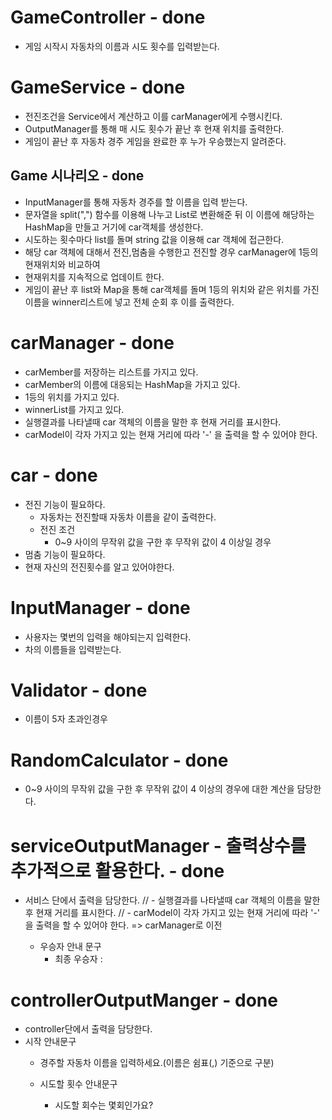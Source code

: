 
# GameController - done
- 게임 시작시 자동차의 이름과 시도 횟수를 입력받는다.

# GameService - done
- 전진조건을 Service에서 계산하고 이를 carManager에게 수행시킨다.
- OutputManager를 통해 매 시도 횟수가 끝난 후 현재 위치를 출력한다. 
- 게임이 끝난 후 자동차 경주 게임을 완료한 후 누가 우승했는지 알려준다.

## Game 시나리오 - done
- InputManager를 통해 자동차 경주를 할 이름을 입력 받는다.
- 문자열을 split(",") 함수를 이용해 나누고 List로 변환해준 뒤 이 이름에 해당하는
HashMap을 만들고 거기에 car객체를 생성한다.
- 시도하는 횟수마다 list를 돌며 string 값을 이용해 car 객체에 접근한다.
- 해당 car 객체에 대해서 전진,멈춤을 수행한고 전진할 경우 carManager에 1등의 현재위치와 비교하여
- 현재위치를 지속적으로 업데이트 한다.
- 게임이 끝난 후 list와 Map을 통해 car객체를 돌며 1등의 위치와 같은 위치를 가진 이름을 winner리스트에 넣고
전체 순회 후 이를 출력한다.

# carManager - done
- carMember를 저장하는 리스트를 가지고 있다.
- carMember의 이름에 대응되는 HashMap을 가지고 있다.
- 1등의 위치를 가지고 있다.
- winnerList를 가지고 있다.
- 실행결과를 나타낼때 car 객체의 이름을 말한 후 현재 거리를 표시한다.
- carModel이 각자 가지고 있는 현재 거리에 따라 '-' 을 출력을 할 수 있어야 한다.

# car - done
- 전진 기능이 필요하다.
  - 자동차는 전진할때 자동차 이름을 같이 출력한다.
  - 전진 조건
    - 0~9 사이의 무작위 값을 구한 후 무작위 값이 4 이상일 경우
- 멈춤 기능이 필요하다.
- 현재 자신의 전진횟수를 알고 있어야한다.



# InputManager - done
- 사용자는 몇번의 입력을 해야되는지 입력한다.
- 차의 이름들을 입력받는다.

# Validator - done
- 이름이 5자 초과인경우

# RandomCalculator - done
- 0~9 사이의 무작위 값을 구한 후 무작위 값이 4 이상의 경우에 대한 계산을 담당한다.

# serviceOutputManager - 출력상수를 추가적으로 활용한다. - done
- 서비스 단에서 출력을 담당한다.
//  - 실행결과를 나타낼때 car 객체의 이름을 말한 후 현재 거리를 표시한다. 
//  - carModel이 각자 가지고 있는 현재 거리에 따라 '-' 을 출력을 할 수 있어야 한다.
=> carManager로 이전

  - 우승자 안내 문구
    - 최종 우승자 :

# controllerOutputManger - done
- controller단에서 출력을 담당한다.
- 시작 안내문구
  -  경주할 자동차 이름을 입력하세요.(이름은 쉼표(,) 기준으로 구분)

  - 시도할 횟수 안내문구
    - 시도할 회수는 몇회인가요?

